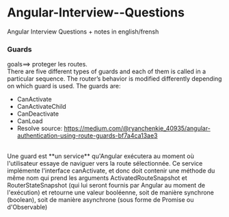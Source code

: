 # Angular-Interview--Questions
Angular Interview Questions + notes in english/frensh
### Guards
goals==> proteger les routes.<br>
There are five different types of guards and each of them is called in a particular sequence. The router’s behavior is modified differently depending on which guard is used. The guards are:
- CanActivate
- CanActivateChild
- CanDeactivate
- CanLoad
- Resolve 
                                                                 source: https://medium.com/@ryanchenkie_40935/angular-authentication-using-route-guards-bf7a4ca13ae3
<br>
Une guard est **un service** qu'Angular exécutera au moment où l'utilisateur essaye de naviguer vers la route sélectionnée. Ce service implémente l'interface canActivate, et donc doit contenir une méthode du même nom qui prend les arguments ActivatedRouteSnapshot et RouterStateSnapshot (qui lui seront fournis par Angular au moment de l'exécution) et retourne une valeur booléenne, soit de manière synchrone (boolean), soit de manière asynchrone (sous forme de Promise ou d'Observable)
